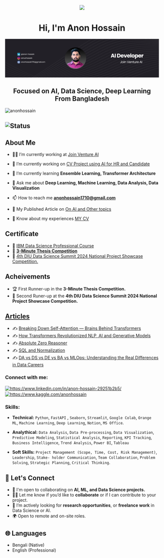 <div align="center">
  <img height="150" src="https://media.giphy.com/media/M9gbBd9nbDrOTu1Mqx/giphy.gif"  />
</div>

<h1 align="center">Hi, I'm Anon Hossain</h1>

<div align="center">
  <img src="https://github.com/anonhossain/anonhossain/blob/main/Github Professional Banner.png" alt="DataScience Banner">
</div>

<h2 align="center">Focused on AI, Data Science, Deep Learning From Bangladesh</h2>

<p align="left"> <img src="https://komarev.com/ghpvc/?username=anonhossain&label=Profile%20views&color=0e75b6&style=flat" alt="anonhossain" /> </p>

![Status](https://img.shields.io/badge/Status-Active-brightgreen)
---
## About Me

- 🧑‍💼 I’m currently working at [Join Venture AI](https://www.linkedin.com/company/jvai/posts/?feedView=all)

- 🔭 I’m currently working on [CV Project using AI for HR and Candidate](https://github.com/anonhossain/cvmatchmailquiz)

- 🌱 I’m currently learning **Ensemble Learning, Transformer Architecture**

- 💬 Ask me about **Deep Learning, Machine Learning, Data Analysis, Data Visualization**

- 📫 How to reach me **anonhossain1710@gmail.com**

- 📃 My Published Article on [On AI and Other topics](https://medium.com/@anonhossain1710) 

- 📄 Know about my experiences [MY CV](https://drive.google.com/drive/u/2/folders/1hQOGOdxdrbHbmKAQ3F3UFb64iPkMVJzH)

## Certificate
- 📃 [IBM Data Science Professional Course](https://drive.google.com/file/d/1VtCkLmB7YLRBJwC1m8AMv81Qc1TDzl7H/view?usp=drive_link)
- 📃 [**3-Minute Thesis Competition**](https://drive.google.com/drive/folders/1cy7D8ak-hrf6-QrL09IYDtLNBBPXvgHf?usp=sharing)
- 📃 [4th DIU Data Science Summit 2024 National Project Showcase Competition.](https://drive.google.com/drive/folders/14jFWvqIX4s9yolZLxD-oU6sflQFE5Ieo?usp=sharing)

## Acheivements

- 🏆 First Runner-up in the **3-Minute Thesis Competition.**
- 🏅 Second Runer-up at the  **4th DIU Data Science Summit 2024 National Project Showcase Competition.**

## [Articles](https://medium.com/@anonhossain1710)

- ✍️ [Breaking Down Self-Attention — Brains Behind Transformers](https://medium.com/@anonhossain1710/breaking-down-self-attention-brains-behind-transformers-0e3a63e59d22)
- ✍️ [How Transformers Revolutionized NLP, AI and Generative Models](https://medium.com/@anonhossain1710/how-transformers-revolutionized-nlp-ai-and-generative-models-62c7ed0d6c7f)
- ✍️ [Absolute Zero Reasoner](https://medium.com/@anonhossain1710/from-scratch-to-smart-teaching-ai-without-teaching-it-cf2133d3d362)
- ✍️ [SQL and Normalization](https://medium.com/@anonhossain1710/sql-and-normalization-you-need-283f3ce6e326)
- ✍️ [DA vs DS vs DE vs BA vs MLOps: Understanding the Real Differences in Data Careers](https://medium.com/@anonhossain1710/da-vs-ds-vs-de-vs-ba-vs-mlops-understanding-the-real-differences-in-data-careers-f2b36b563b3b)



<h3 align="left">Connect with me:</h3>
<p align="left">
<a href="https://www.linkedin.com/in/anon-hossain-29251b2b5/" target="blank"><img align="center" src="https://raw.githubusercontent.com/rahuldkjain/github-profile-readme-generator/master/src/images/icons/Social/linked-in-alt.svg" alt="https://www.linkedin.com/in/anon-hossain-29251b2b5/" height="30" width="40" /></a>
<a href="https://kaggle.com/https://www.kaggle.com/anonhossain" target="blank"><img align="center" src="https://raw.githubusercontent.com/rahuldkjain/github-profile-readme-generator/master/src/images/icons/Social/kaggle.svg" alt="https://www.kaggle.com/anonhossain" height="30" width="40" /></a>
</p>

<h3 align="left">Skills:</h3>

- **Technical:** `Python`, `FastAPI` , `Seaborn`, `Streamlit`, `Google Colab`, `Orange ML`, `Machine Learning`, `Deep Learning`,
 `Notion`, `MS Office`.

- **Analythical:** `Data Analysis`, `Data Pre-processing`, `Data Visualization`, `Predictive
Modeling`, `Statistical Analysis`, `Reporting`, `KPI Tracking`, `Business Intelligence`, `Trend Analysis`, `Power BI`, `Tableau`

- **Soft Skills:** `Project Management (Scope, Time, Cost, Risk Management)`, `Leadership`, `Stake-
holder Communication`, `Team Collaboration`, `Problem Solving`, `Strategic Planning`, `Critical
Thinking`.

## 🤝 Let's Connect

- 🤖 I'm open to collaborating on **AI, ML, and Data Science projects.**
- 👨‍💻 Let me know if you’d like to **collaborate** or if I can contribute to your project.
- 💼 I’m actively looking for **research opportunities**, or **freelance work** in Data Science or AI.
- 🌍 Open to remote and on-site roles.

## 🌐 Languages

- Bengali (Native)
- English (Professional)
